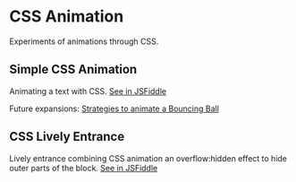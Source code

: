 # CSS Animation
Experiments of animations through CSS.

## Simple CSS Animation
Animating a text with CSS. [See in JSFiddle](https://jsfiddle.net/santanche/cu0zs7t6/)

Future expansions:
[Strategies to animate a Bouncing Ball](https://sparkbox.github.io/bouncy-ball/)

## CSS Lively Entrance
Lively entrance combining CSS animation an overflow:hidden effect to hide outer parts of the block. [See in JSFiddle](https://jsfiddle.net/santanche/te2zknc8/)